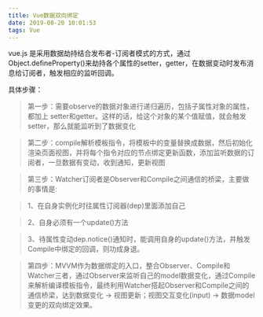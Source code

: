 ```yaml
---
title: Vue数据双向绑定
date: 2019-08-20 10:01:53
tags: Vue
---
```


vue.js 是采用数据劫持结合发布者-订阅者模式的方式，通过Object.defineProperty()来劫持各个属性的setter，getter，在数据变动时发布消息给订阅者，触发相应的监听回调。
<!-- more -->

具体步骤：

> 第一步：需要observe的数据对象进行递归遍历，包括子属性对象的属性，都加上 setter和getter。这样的话，给这个对象的某个值赋值，就会触发setter，那么就能监听到了数据变化

> 第二步：compile解析模板指令，将模板中的变量替换成数据，然后初始化渲染页面视图，并将每个指令对应的节点绑定更新函数，添加监听数据的订阅者，一旦数据有变动，收到通知，更新视图

> 第三步：Watcher订阅者是Observer和Compile之间通信的桥梁，主要做的事情是:

> 1、在自身实例化时往属性订阅器(dep)里面添加自己

> 2、自身必须有一个update()方法

> 3、待属性变动dep.notice()通知时，能调用自身的update()方法，并触发Compile中绑定的回调，则功成身退。

> 第四步：MVVM作为数据绑定的入口，整合Observer、Compile和Watcher三者，通过Observer来监听自己的model数据变化，通过Compile来解析编译模板指令，最终利用Watcher搭起Observer和Compile之间的通信桥梁，达到数据变化 -> 视图更新；视图交互变化(input) -> 数据model变更的双向绑定效果。